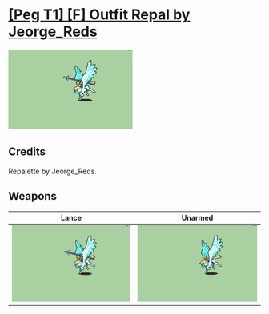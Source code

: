 # [\[Peg T1\] \[F\] Outfit Repal by Jeorge_Reds](./)

<img src="./2.%20Lance/Lance_000.png" alt="[Peg T1] [F] Outfit Repal by Jeorge_Reds standing" />

## Credits

Repalette by Jeorge_Reds.

## Weapons


|Lance |Unarmed |
|  :---: | :---: |
| <img alt="Lance animation" src="./2.%20Lance/Lance.gif" /> | <img alt="Unarmed animation" src="./8.%20Unarmed/Unarmed.gif" /> |
